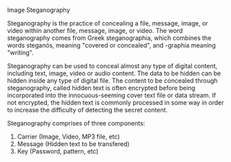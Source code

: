 Image Steganography

Steganography is the practice of concealing a file, message, image, or video within another file, message, image, or video. The word steganography comes from Greek steganographia, which combines the words steganós, meaning "covered or concealed", and -graphia meaning "writing".

Steganography can be used to conceal almost any type of digital content, including text, image, video or audio content. The data to be hidden can be hidden inside any type of digital file. The content to be concealed through steganography, called hidden text is often encrypted before being incorporated into the innocuous-seeming cover text file or data stream. If not encrypted, the hidden text is commonly processed in some way in order to increase the difficulty of detecting the secret content.

Steganography comprises of three components:

1. Carrier (Image, Video, MP3 file, etc)
2. Message (Hidden text to be transfered)
3. Key (Password, pattern, etc)
